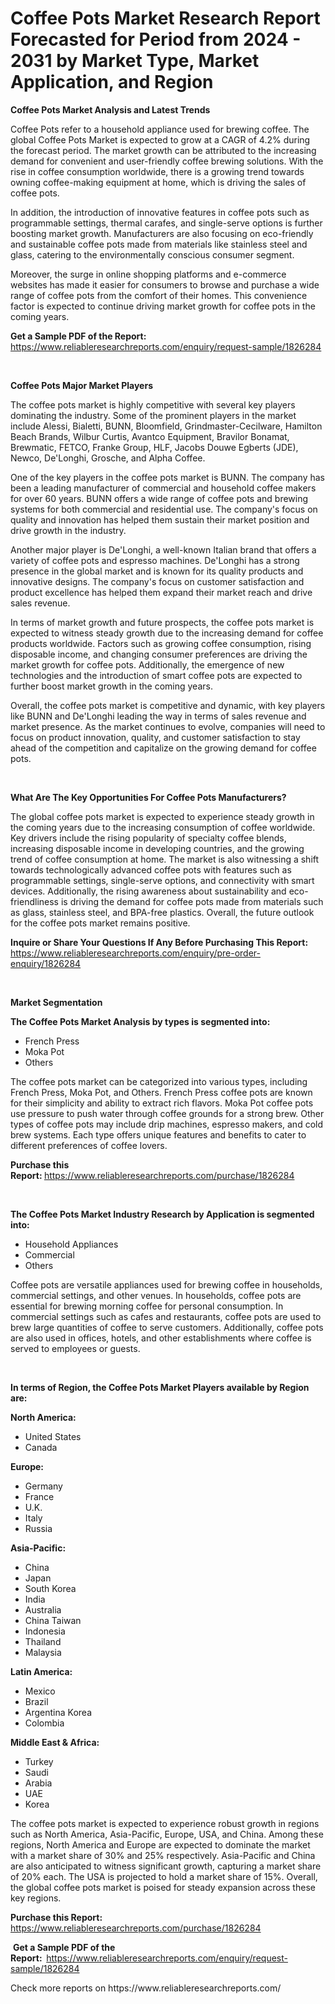<p><h1>Coffee Pots Market Research Report Forecasted for Period from 2024 -  2031 by Market Type, Market Application, and Region</h1></p><p><strong>Coffee Pots Market Analysis and Latest Trends</strong></p>
<p><p>Coffee Pots refer to a household appliance used for brewing coffee. The global Coffee Pots Market is expected to grow at a CAGR of 4.2% during the forecast period. The market growth can be attributed to the increasing demand for convenient and user-friendly coffee brewing solutions. With the rise in coffee consumption worldwide, there is a growing trend towards owning coffee-making equipment at home, which is driving the sales of coffee pots.</p><p>In addition, the introduction of innovative features in coffee pots such as programmable settings, thermal carafes, and single-serve options is further boosting market growth. Manufacturers are also focusing on eco-friendly and sustainable coffee pots made from materials like stainless steel and glass, catering to the environmentally conscious consumer segment.</p><p>Moreover, the surge in online shopping platforms and e-commerce websites has made it easier for consumers to browse and purchase a wide range of coffee pots from the comfort of their homes. This convenience factor is expected to continue driving market growth for coffee pots in the coming years.</p></p>
<p><strong>Get a Sample PDF of the Report:&nbsp;</strong> <a href="https://www.reliableresearchreports.com/enquiry/request-sample/1826284">https://www.reliableresearchreports.com/enquiry/request-sample/1826284</a></p>
<p>&nbsp;</p>
<p><strong>Coffee Pots Major Market Players</strong></p>
<p><p>The coffee pots market is highly competitive with several key players dominating the industry. Some of the prominent players in the market include Alessi, Bialetti, BUNN, Bloomfield, Grindmaster-Cecilware, Hamilton Beach Brands, Wilbur Curtis, Avantco Equipment, Bravilor Bonamat, Brewmatic, FETCO, Franke Group, HLF, Jacobs Douwe Egberts (JDE), Newco, De'Longhi, Grosche, and Alpha Coffee.</p><p>One of the key players in the coffee pots market is BUNN. The company has been a leading manufacturer of commercial and household coffee makers for over 60 years. BUNN offers a wide range of coffee pots and brewing systems for both commercial and residential use. The company's focus on quality and innovation has helped them sustain their market position and drive growth in the industry.</p><p>Another major player is De'Longhi, a well-known Italian brand that offers a variety of coffee pots and espresso machines. De'Longhi has a strong presence in the global market and is known for its quality products and innovative designs. The company's focus on customer satisfaction and product excellence has helped them expand their market reach and drive sales revenue.</p><p>In terms of market growth and future prospects, the coffee pots market is expected to witness steady growth due to the increasing demand for coffee products worldwide. Factors such as growing coffee consumption, rising disposable income, and changing consumer preferences are driving the market growth for coffee pots. Additionally, the emergence of new technologies and the introduction of smart coffee pots are expected to further boost market growth in the coming years.</p><p>Overall, the coffee pots market is competitive and dynamic, with key players like BUNN and De'Longhi leading the way in terms of sales revenue and market presence. As the market continues to evolve, companies will need to focus on product innovation, quality, and customer satisfaction to stay ahead of the competition and capitalize on the growing demand for coffee pots.</p></p>
<p>&nbsp;</p>
<p><strong>What Are The Key Opportunities For Coffee Pots Manufacturers?</strong></p>
<p><p>The global coffee pots market is expected to experience steady growth in the coming years due to the increasing consumption of coffee worldwide. Key drivers include the rising popularity of specialty coffee blends, increasing disposable income in developing countries, and the growing trend of coffee consumption at home. The market is also witnessing a shift towards technologically advanced coffee pots with features such as programmable settings, single-serve options, and connectivity with smart devices. Additionally, the rising awareness about sustainability and eco-friendliness is driving the demand for coffee pots made from materials such as glass, stainless steel, and BPA-free plastics. Overall, the future outlook for the coffee pots market remains positive.</p></p>
<p><strong>Inquire or Share Your Questions If Any Before Purchasing This Report:</strong> <a href="https://www.reliableresearchreports.com/enquiry/pre-order-enquiry/1826284">https://www.reliableresearchreports.com/enquiry/pre-order-enquiry/1826284</a></p>
<p>&nbsp;</p>
<p><strong>Market Segmentation</strong></p>
<p><strong>The Coffee Pots Market Analysis by types is segmented into:</strong></p>
<p><ul><li>French Press</li><li>Moka Pot</li><li>Others</li></ul></p>
<p><p>The coffee pots market can be categorized into various types, including French Press, Moka Pot, and Others. French Press coffee pots are known for their simplicity and ability to extract rich flavors. Moka Pot coffee pots use pressure to push water through coffee grounds for a strong brew. Other types of coffee pots may include drip machines, espresso makers, and cold brew systems. Each type offers unique features and benefits to cater to different preferences of coffee lovers.</p></p>
<p><strong>Purchase this Report:&nbsp;</strong><a href="https://www.reliableresearchreports.com/purchase/1826284">https://www.reliableresearchreports.com/purchase/1826284</a></p>
<p>&nbsp;</p>
<p><strong>The Coffee Pots Market Industry Research by Application is segmented into:</strong></p>
<p><ul><li>Household Appliances</li><li>Commercial</li><li>Others</li></ul></p>
<p><p>Coffee pots are versatile appliances used for brewing coffee in households, commercial settings, and other venues. In households, coffee pots are essential for brewing morning coffee for personal consumption. In commercial settings such as cafes and restaurants, coffee pots are used to brew large quantities of coffee to serve customers. Additionally, coffee pots are also used in offices, hotels, and other establishments where coffee is served to employees or guests.</p></p>
<p>&nbsp;</p>
<p><strong>In terms of Region, the Coffee Pots Market Players available by Region are:</strong></p>
<p>
    <p> <strong> North America: </strong>
        <ul>
            <li>United States</li>
            <li>Canada</li>
        </ul>
        </p> 
    <p> <strong> Europe: </strong>
        <ul>
            <li>Germany</li>
            <li>France</li>
            <li>U.K.</li>
            <li>Italy</li>
            <li>Russia</li>
        </ul>
        </p> 
    <p> <strong> Asia-Pacific: </strong>
        <ul>
            <li>China</li>
            <li>Japan</li>
            <li>South Korea</li>
            <li>India</li>
            <li>Australia</li>
            <li>China Taiwan</li>
            <li>Indonesia</li>
            <li>Thailand</li>
            <li>Malaysia</li>
        </ul>
        </p> 
    <p> <strong> Latin America: </strong>
        <ul>
            <li>Mexico</li>
            <li>Brazil</li>
            <li>Argentina Korea</li>
            <li>Colombia</li>
        </ul>
        </p> 
    <p> <strong> Middle East & Africa: </strong>
        <ul>
            <li>Turkey</li>
            <li>Saudi</li>
            <li>Arabia</li>
            <li>UAE</li>
            <li>Korea</li>
        </ul>
    </p>
    </p>
<p><p>The coffee pots market is expected to experience robust growth in regions such as North America, Asia-Pacific, Europe, USA, and China. Among these regions, North America and Europe are expected to dominate the market with a market share of 30% and 25% respectively. Asia-Pacific and China are also anticipated to witness significant growth, capturing a market share of 20% each. The USA is projected to hold a market share of 15%. Overall, the global coffee pots market is poised for steady expansion across these key regions.</p></p>
<p><strong>Purchase this Report: </strong><a href="https://www.reliableresearchreports.com/purchase/1826284">https://www.reliableresearchreports.com/purchase/1826284</a></p>
<p>&nbsp;<strong>Get a Sample PDF of the Report:&nbsp;&nbsp;</strong><a href="https://www.reliableresearchreports.com/enquiry/request-sample/1826284">https://www.reliableresearchreports.com/enquiry/request-sample/1826284</a></p>
<p><strong></strong></p>
<p>Check more reports on https://www.reliableresearchreports.com/</p>